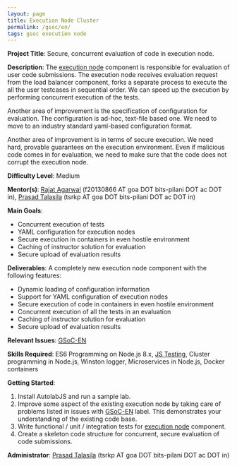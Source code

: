 ```yaml
---
layout: page
title: Execution Node Cluster
permalink: /gsoc/en/
tags: gsoc execution node
---
```

**Project Title**: Secure, concurrent evaluation of code in execution node.

**Description**: The [execution node](https://github.com/AutolabJS/AutolabJS/tree/master/execution_nodes) component is responsible for evaluation of user code submissions. The execution node receives evaluation request from the load balancer component, forks a separate process to execute the all the user testcases in sequential order. We can speed up the execution by performing concurrent execution of the tests.

Another area of improvement is the specification of configuration for evaluation. The configuration is ad-hoc, text-file based one. We need to move to an industry standard yaml-based configuration format.

Another area of improvement is in terms of secure execution. We need hard, provable guarantees on the execution environment. Even if malicious code comes in for evaluation, we need to make sure that the code does not corrupt the execution node.



**Difficulty Level**: Medium

**Mentor(s)**: [Rajat Agarwal](https://rajat503.github.io/) (f20130866 AT goa DOT bits-pilani DOT ac DOT in), [Prasad Talasila](https://github.com/prasadtalasila) (tsrkp AT goa DOT bits-pilani DOT ac DOT in)

**Main Goals**:
* Concurrent execution of tests
* YAML configuration for execution nodes
* Secure execution in containers in even hostile environment
* Caching of instructor solution for evaluation
* Secure upload of evaluation results

**Deliverables**:
A completely new execution node component with the following features:
* Dynamic loading of configuration information
* Support for YAML configuration of execution nodes
* Secure execution of code in containers in even hostile environment
* Concurrent execution of all the tests in an evaluation
* Caching of instructor solution for evaluation
* Secure upload of evaluation results

**Relevant Issues**: [GSoC-EN](https://github.com/AutolabJS/AutolabJS/labels/GSoC-EN)

**Skills Required**: ES6 Programming on Node.js 8.x, [JS Testing](https://github.com/AutolabJS/AutolabJS/wiki/Testing), Cluster programming in Node.js, Winston logger, Microservices in Node.js, Docker containers

**Getting Started**:
1. Install AutolabJS and run a sample lab.
1. Improve some aspect of the existing execution node by taking care of problems listed in issues with [GSoC-EN](https://github.com/AutolabJS/AutolabJS/labels/GSoC-EN) label. This demonstrates your understanding of the existing code base.
1. Write functional / unit / integration tests for [execution node](https://github.com/AutolabJS/AutolabJS/tree/master/execution_nodes) component.
1. Create a skeleton code structure for concurrent, secure evaluation of code submissions.


**Administrator**: [Prasad Talasila](http://prasad.talasila.in) (tsrkp AT goa DOT bits-pilani DOT ac DOT in)

